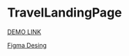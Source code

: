 # TravelLandingPage

[DEMO LINK](https://delightful-ganache-070d6a.netlify.app/)

[Figma Desing](https://www.figma.com/file/NNHQoEJD8gIpvjoBuYZnqp/Travel-Landingpage-freebie-Jacob_Voyles?node-id=0%3A1&t=JXHrggH3g3l4xrko-0)
